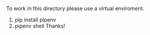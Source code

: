 To work in this directory please use a virtual enviroment.
1. pip install pipenv
2. pipenv shell
Thanks!